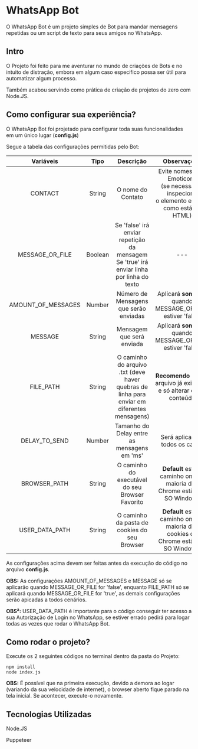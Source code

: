 # WhatsApp Bot

O WhatsApp Bot é um projeto simples de Bot para mandar mensagens repetidas ou um script de texto para seus amigos no WhatsApp.

## Intro

O Projeto foi feito para me aventurar no mundo de criações de Bots e no intuito de distração, embora em algum caso específico possa ser útil para automatizar algum processo.

Também acabou servindo como prática de criação de projetos do zero com Node.JS.

## Como configurar sua experiência?

O WhatsApp Bot foi projetado para configurar toda suas funcionalidades em um único lugar (**config.js**)

Segue a tabela das configurações permitidas pelo Bot:

| Variáveis | Tipo | Descrição | Observações | 
| :---: | :---: | :---: | :---: |
| CONTACT | String | O nome do Contato | Evite nomes com Emoticons<br/>(se necessário, inspecione<br/>o elemento e copie como está no HTML) |
| MESSAGE_OR_FILE | Boolean | Se 'false' irá enviar repetição da mensagem<br/>Se 'true' irá enviar linha por linha do texto | --- | 
| AMOUNT_OF_MESSAGES | Number | Número de Mensagens que serão enviadas | Aplicará **somente** quando MESSAGE_OR_FILE<br/>estiver 'false' |
| MESSAGE | String | Mensagem que será enviada | Aplicará  **somente** quando MESSAGE_OR_FILE<br/>estiver 'false' |
| FILE_PATH | String | O caminho do arquivo .txt (deve haver<br/>quebras de linha para enviar em diferentes mensagens) | **Recomendo** usar o arquivo já existente<br/> e só alterar o seu conteúdo |
| DELAY_TO_SEND | Number | Tamanho do Delay entre as mensagens em 'ms' | Será aplicado a todos os casos |
| BROWSER_PATH | String | O caminho do executável do seu Browser Favorito | **Default** está o caminho onde a maioria dos Chrome estão no SO Windows |
| USER_DATA_PATH | String | O caminho da pasta de cookies do seu Browser | **Default** está o caminho onde a maioria dos cookies de Chrome estão no SO Windows. |


As configurações acima devem ser feitas antes da execução do código no arquivo **config.js**.

**OBS:** As configurações AMOUNT_OF_MESSAGES e MESSAGE só se aplicarão quando MESSAGE_OR_FILE for 'false', enquanto FILE_PATH só se aplicará quando MESSAGE_OR_FILE for 'true', as demais configurações serão apicadas a todos cenários.

**OBS²:** USER_DATA_PATH é importante para o código conseguir ter acesso a sua Autorização de Login no WhatsApp, se estiver errado pedirá para logar todas as vezes que rodar o WhatsApp Bot.

## Como rodar o projeto?

Execute os 2 seguintes códigos no terminal dentro da pasta do Projeto:

```
npm install 
node index.js
```

**OBS:** É possível que na primeira execução, devido a demora ao logar (variando da sua velocidade de internet), o browser aberto fique parado na tela inicial.
Se acontecer, execute-o novamente.

## Tecnologias Utilizadas

Node.JS

Puppeteer
